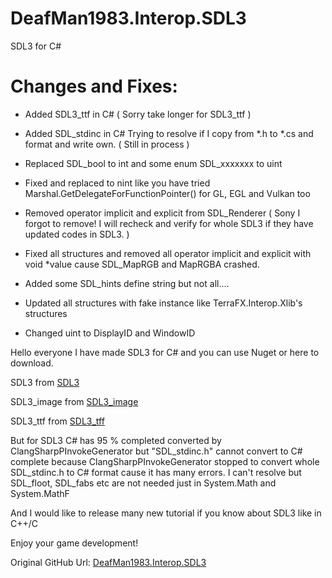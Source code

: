 # DeafMan1983.Interop.SDL3
SDL3 for C#

# Changes and Fixes:
+ Added SDL3_ttf in C# ( Sorry take longer for SDL3_ttf )
* Added SDL_stdinc in C# Trying to resolve if I copy from *.h to *.cs and format and write own. ( Still in process )
* Replaced SDL_bool to int and some enum SDL_xxxxxxx to uint 
* Fixed and replaced to nint like you have tried Marshal.GetDelegateForFunctionPointer<T>() for GL, EGL and Vulkan too
* Removed operator implicit and explicit from SDL_Renderer ( Sony I forgot to remove! I will recheck and verify for whole SDL3 if they have updated codes in SDL3. )
* Fixed all structures and removed all operator implicit and explicit with void *value cause SDL_MapRGB and MapRGBA crashed.
* Added some SDL_hints define string but not all....

* Updated all structures with fake instance like TerraFX.Interop.Xlib's structures
* Changed uint to DisplayID and WindowID

Hello everyone I have made SDL3 for C# and you can use Nuget or here to download.

SDL3 from [SDL3](https://github.com/libsdl-org/SDL)

SDL3_image from [SDL3_image](https://github.com/libsdl-org/SDL_image)

SDL3_ttf from [SDL3_tff](https://github.com/libsdl-org/SDL_ttf)

But for SDL3 C# has 95 % completed converted by ClangSharpPInvokeGenerator but "SDL_stdinc.h" cannot convert to C# complete because ClangSharpPInvokeGenerator stopped to convert whole SDL_stdinc.h to C# format cause it has many errors. I can't resolve but SDL_floot, SDL_fabs etc are not needed just in System.Math and System.MathF

And I would like to release many new tutorial if you know about SDL3 like in C++/C

Enjoy your game development!

Original GitHub Url: [DeafMan1983.Interop.SDL3](https://github.com/DeafMan1983/DeafMan1983.Interop.SDL3)

